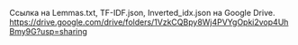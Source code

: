 Ссылка на Lemmas.txt, TF-IDF.json, Inverted_idx.json на Google Drive.
https://drive.google.com/drive/folders/1VzkCQBpy8Wj4PVYgOpki2vop4UhBmy9G?usp=sharing